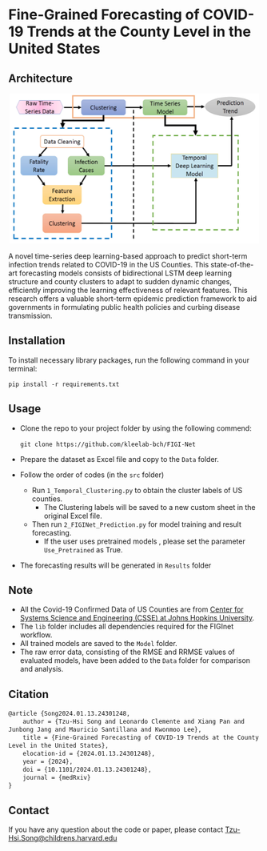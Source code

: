 # Fine-Grained Forecasting of COVID-19 Trends at the County Level in the United States

## Architecture
<p align="center">
    <img src=".\assets\Workflow.jpg" height="300" width="500">
</p>
A novel time-series deep learning-based approach to predict short-term infection trends related to COVID-19 in the US Counties. This state-of-the-art forecasting models consists of bidirectional LSTM deep learning structure and county clusters to adapt to sudden dynamic changes, efficiently improving the learning effectiveness of relevant features. This research offers a valuable short-term epidemic prediction framework to aid governments in formulating public health policies and curbing disease transmission.

## Installation
To install necessary library packages, run the following command in your terminal:
```
pip install -r requirements.txt
```

## Usage
* Clone the repo to your project folder by using the following commend:

    ``git clone https://github.com/kleelab-bch/FIGI-Net``


* Prepare the dataset as Excel file and copy to the ``Data`` folder. 
* Follow the order of codes (in the ``src`` folder)
  * Run ``1_Temporal_Clustering.py`` to obtain the cluster labels of US counties.
    * The Clustering labels will be saved to a new custom sheet in the original Excel file. 
  * Then run ``2_FIGINet_Prediction.py`` for model training and result forecasting.
    * If the user uses pretrained models , please set the parameter ``Use_Pretrained`` as True. 
* The forecasting results will be generated in ``Results`` folder 

## Note
- All the Covid-19 Confirmed Data of US Counties are from <a href="https://coronavirus.jhu.edu/">Center for Systems Science and Engineering (CSSE) at Johns Hopkins University</a>.
- The ``lib`` folder includes all dependencies required for the FIGInet workflow.
- All trained models are saved to the ``Model`` folder.
- The raw error data, consisting of the RMSE and RRMSE values of evaluated models, have been added to the ``Data`` folder for comparison and analysis.

## Citation
```
@article {Song2024.01.13.24301248,
	author = {Tzu-Hsi Song and Leonardo Clemente and Xiang Pan and Junbong Jang and Mauricio Santillana and Kwonmoo Lee},
	title = {Fine-Grained Forecasting of COVID-19 Trends at the County Level in the United States},
	elocation-id = {2024.01.13.24301248},
	year = {2024},
	doi = {10.1101/2024.01.13.24301248},
	journal = {medRxiv}
}
```
## Contact
If you have any question about the code or paper, please contact [Tzu-Hsi.Song@childrens.harvard.edu](mailto:Tzu-Hsi.Song@childrens.harvard.edu)
